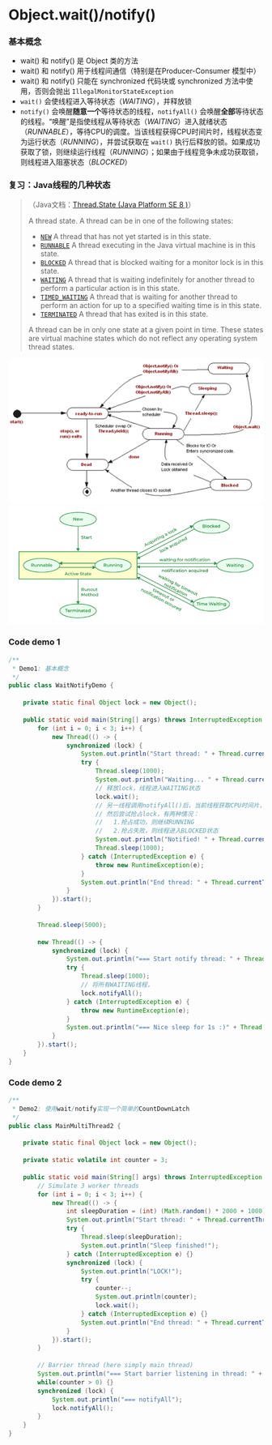 # Object.wait()/notify()

### 基本概念

* wait() 和 notify() 是 Object 类的方法
* wait() 和 notify() 用于线程间通信（特别是在Producer-Consumer 模型中）
* wait() 和 notify() 只能在 synchronized 代码块或 synchronized 方法中使用，否则会抛出 `IllegalMonitorStateException` 
* `wait()` 会使线程进入等待状态（*WAITING*），并释放锁
* `notify()` 会唤醒**随意一个**等待状态的线程，`notifyAll()` 会唤醒**全部**等待状态的线程。“唤醒”是指使线程从等待状态（*WAITING*）进入就绪状态（*RUNNABLE*），等待CPU的调度。当该线程获得CPU时间片时，线程状态变为运行状态（*RUNNING*），并尝试获取在 `wait()` 执行后释放的锁。如果成功获取了锁，则继续运行线程（*RUNNING*）；如果由于线程竞争未成功获取锁，则线程进入阻塞状态（*BLOCKED*）



### 复习：Java线程的几种状态

> （Java文档：[Thread.State (Java Platform SE 8 )](https://docs.oracle.com/javase/8/docs/api/java/lang/Thread.State.html)）
>
> A thread state. A thread can be in one of the following states:
>
> - [`NEW`](https://docs.oracle.com/javase/8/docs/api/java/lang/Thread.State.html#NEW)
>   A thread that has not yet started is in this state.
> - [`RUNNABLE`](https://docs.oracle.com/javase/8/docs/api/java/lang/Thread.State.html#RUNNABLE)
>   A thread executing in the Java virtual machine is in this state.
> - [`BLOCKED`](https://docs.oracle.com/javase/8/docs/api/java/lang/Thread.State.html#BLOCKED)
>   A thread that is blocked waiting for a monitor lock is in this state.
> - [`WAITING`](https://docs.oracle.com/javase/8/docs/api/java/lang/Thread.State.html#WAITING)
>   A thread that is waiting indefinitely for another thread to perform a particular action is in this state.
> - [`TIMED_WAITING`](https://docs.oracle.com/javase/8/docs/api/java/lang/Thread.State.html#TIMED_WAITING)
>   A thread that is waiting for another thread to perform an action for up to a specified waiting time is in this state.
> - [`TERMINATED`](https://docs.oracle.com/javase/8/docs/api/java/lang/Thread.State.html#TERMINATED)
>   A thread that has exited is in this state.
>
> A thread can be in only one state at a given point in time. These states are virtual machine states which do not reflect any operating system thread states.

<img src="../../images/java_thread_state_machine.gif" style="zoom:110%;" />

<img src="../../images/java_thread_state_machine_1.png" style="zoom:80%;" />



### Code demo 1

```java
/**
 * Demo1: 基本概念
 */
public class WaitNotifyDemo {

    private static final Object lock = new Object();

    public static void main(String[] args) throws InterruptedException {
        for (int i = 0; i < 3; i++) {
            new Thread(() -> {
                synchronized (lock) {
                    System.out.println("Start thread: " + Thread.currentThread().getName());
                    try {
                        Thread.sleep(1000);
                        System.out.println("Waiting... " + Thread.currentThread().getName());
                        // 释放lock，线程进入WAITING状态
                        lock.wait();
                        // 另一线程调用notifyAll()后，当前线程获取CPU时间片，线程进入RUNNING状态
                        // 然后尝试抢占lock，有两种情况：
                        //   1.抢占成功，则继续RUNNING
                        //   2.抢占失败，则线程进入BLOCKED状态
                        System.out.println("Notified! " + Thread.currentThread().getName());
                        Thread.sleep(1000);
                    } catch (InterruptedException e) {
                        throw new RuntimeException(e);
                    }
                    System.out.println("End thread: " + Thread.currentThread().getName());
                }
            }).start();
        }

        Thread.sleep(5000);

        new Thread(() -> {
            synchronized (lock) {
                System.out.println("=== Start notify thread: " + Thread.currentThread().getName());
                try {
                    Thread.sleep(1000);
                    // 将所有WAITING线程，
                    lock.notifyAll();
                } catch (InterruptedException e) {
                    throw new RuntimeException(e);
                }
                System.out.println("=== Nice sleep for 1s :)" + Thread.currentThread().getName());
            }
        }).start();
    }
}
```



### Code demo 2

```java
/**
 * Demo2: 使用wait/notify实现一个简单的CountDownLatch
 */
public class MainMultiThread2 {

    private static final Object lock = new Object();

    private static volatile int counter = 3;

    public static void main(String[] args) throws InterruptedException {
        // Simulate 3 worker threads
        for (int i = 0; i < 3; i++) {
            new Thread(() -> {
                int sleepDuration = (int) (Math.random() * 2000 + 1000);
                System.out.println("Start thread: " + Thread.currentThread().getName() + " , wait for milliseconds: " + sleepDuration);
                try {
                    Thread.sleep(sleepDuration);
                    System.out.println("Sleep finished!");
                } catch (InterruptedException e) {}
                synchronized (lock) {
                    System.out.println("LOCK!");
                    try {
                        counter--;
                        System.out.println(counter);
                        lock.wait();
                    } catch (InterruptedException e) {}
                    System.out.println("End thread: " + Thread.currentThread().getName());
                }
            }).start();
        }

        // Barrier thread (here simply main thread)
        System.out.println("=== Start barrier listening in thread: " + Thread.currentThread().getName());
        while(counter > 0) {}
        synchronized (lock) {
            System.out.println("=== notifyAll");
            lock.notifyAll();
        }
    }
}
```



